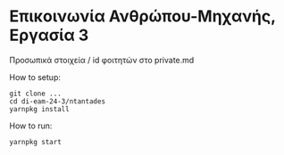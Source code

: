# Επικοινωνία Ανθρώπου-Μηχανής, Εργασία 3

Προσωπικά στοιχεία / id φοιτητών στο private.md

How to setup:
```
git clone ...
cd di-eam-24-3/ntantades
yarnpkg install
```

How to run:
```
yarnpkg start
```